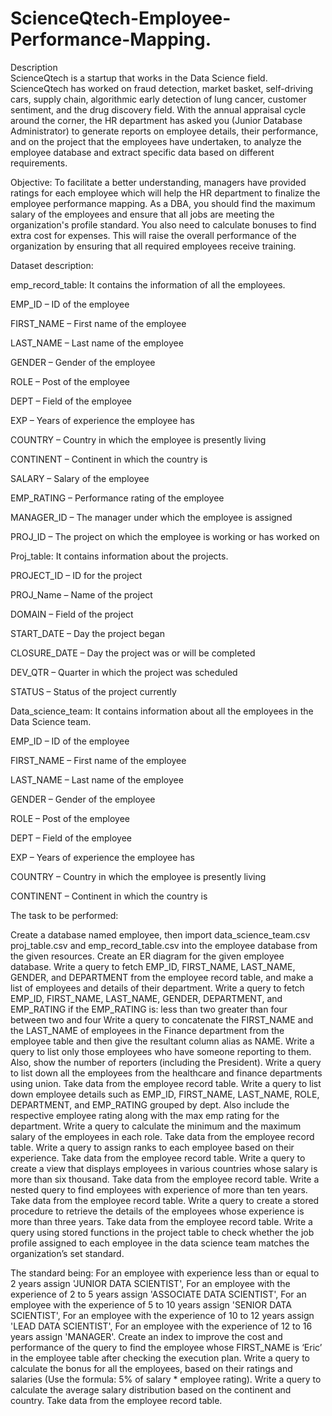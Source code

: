 # ScienceQtech-Employee-Performance-Mapping.
Description  
ScienceQtech is a startup that works in the Data Science field. ScienceQtech has worked on fraud detection, market basket, self-driving cars, supply chain, algorithmic early detection of lung cancer, customer sentiment, and the drug discovery field. With the annual appraisal cycle around the corner, the HR department has asked you (Junior Database Administrator) to generate reports on employee details, their performance, and on the project that the employees have undertaken, to analyze the employee database and extract specific data based on different requirements.

Objective: 
To facilitate a better understanding, managers have provided ratings for each employee which will help the HR department to finalize the employee performance mapping. As a DBA, you should find the maximum salary of the employees and ensure that all jobs are meeting the organization's profile standard. You also need to calculate bonuses to find extra cost for expenses. This will raise the overall performance of the organization by ensuring that all required employees receive training.

Dataset description:

 

emp_record_table: It contains the information of all the employees.

EMP_ID – ID of the employee

FIRST_NAME – First name of the employee

LAST_NAME – Last name of the employee

GENDER – Gender of the employee

ROLE – Post of the employee

DEPT – Field of the employee

EXP – Years of experience the employee has

COUNTRY – Country in which the employee is presently living

CONTINENT – Continent in which the country is

SALARY – Salary of the employee

EMP_RATING – Performance rating of the employee

MANAGER_ID – The manager under which the employee is assigned 

PROJ_ID – The project on which the employee is working or has worked on


 

Proj_table: It contains information about the projects.

PROJECT_ID – ID for the project

PROJ_Name – Name of the project

DOMAIN – Field of the project

START_DATE – Day the project began

CLOSURE_DATE – Day the project was or will be completed

DEV_QTR – Quarter in which the project was scheduled

STATUS – Status of the project currently

 

Data_science_team: It contains information about all the employees in the Data Science team.

EMP_ID – ID of the employee

FIRST_NAME – First name of the employee

LAST_NAME – Last name of the employee

GENDER – Gender of the employee

ROLE – Post of the employee

DEPT – Field of the employee

EXP – Years of experience the employee has

COUNTRY – Country in which the employee is presently living

CONTINENT – Continent in which the country is

The task to be performed: 

Create a database named employee, then import data_science_team.csv proj_table.csv and emp_record_table.csv into the employee database from the given resources.
Create an ER diagram for the given employee database.
Write a query to fetch EMP_ID, FIRST_NAME, LAST_NAME, GENDER, and DEPARTMENT from the employee record table, and make a list of employees and details of their department.
Write a query to fetch EMP_ID, FIRST_NAME, LAST_NAME, GENDER, DEPARTMENT, and EMP_RATING if the EMP_RATING is: 
less than two
greater than four 
between two and four
Write a query to concatenate the FIRST_NAME and the LAST_NAME of employees in the Finance department from the employee table and then give the resultant column alias as NAME.
Write a query to list only those employees who have someone reporting to them. Also, show the number of reporters (including the President).
Write a query to list down all the employees from the healthcare and finance departments using union. Take data from the employee record table.
Write a query to list down employee details such as EMP_ID, FIRST_NAME, LAST_NAME, ROLE, DEPARTMENT, and EMP_RATING grouped by dept. Also include the respective employee rating along with the max emp rating for the department.
Write a query to calculate the minimum and the maximum salary of the employees in each role. Take data from the employee record table.
Write a query to assign ranks to each employee based on their experience. Take data from the employee record table.
Write a query to create a view that displays employees in various countries whose salary is more than six thousand. Take data from the employee record table.
Write a nested query to find employees with experience of more than ten years. Take data from the employee record table.
Write a query to create a stored procedure to retrieve the details of the employees whose experience is more than three years. Take data from the employee record table.
Write a query using stored functions in the project table to check whether the job profile assigned to each employee in the data science team matches the organization’s set standard.

The standard being:
For an employee with experience less than or equal to 2 years assign 'JUNIOR DATA SCIENTIST',
For an employee with the experience of 2 to 5 years assign 'ASSOCIATE DATA SCIENTIST',
For an employee with the experience of 5 to 10 years assign 'SENIOR DATA SCIENTIST',
For an employee with the experience of 10 to 12 years assign 'LEAD DATA SCIENTIST',
For an employee with the experience of 12 to 16 years assign 'MANAGER'.
Create an index to improve the cost and performance of the query to find the employee whose FIRST_NAME is ‘Eric’ in the employee table after checking the execution plan.
Write a query to calculate the bonus for all the employees, based on their ratings and salaries (Use the formula: 5% of salary * employee rating).
Write a query to calculate the average salary distribution based on the continent and country. Take data from the employee record table.

 
